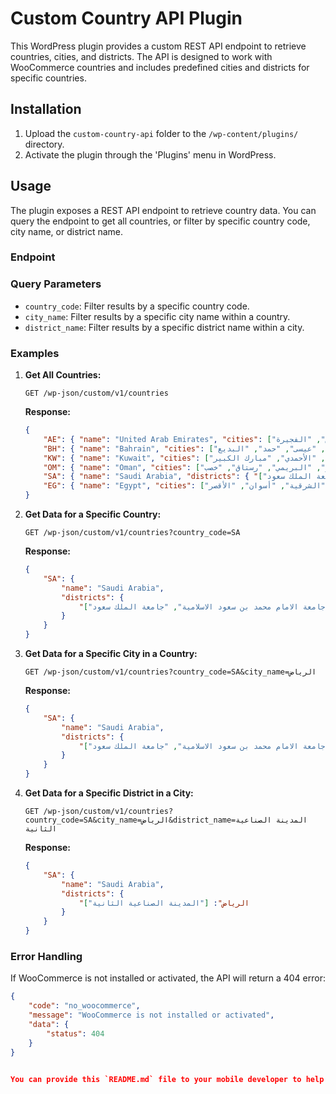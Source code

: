 # Custom Country API Plugin

This WordPress plugin provides a custom REST API endpoint to retrieve countries, cities, and districts. The API is designed to work with WooCommerce countries and includes predefined cities and districts for specific countries.

## Installation

1. Upload the `custom-country-api` folder to the `/wp-content/plugins/` directory.
2. Activate the plugin through the 'Plugins' menu in WordPress.

## Usage

The plugin exposes a REST API endpoint to retrieve country data. You can query the endpoint to get all countries, or filter by specific country code, city name, or district name.

### Endpoint


### Query Parameters

- `country_code`: Filter results by a specific country code.
- `city_name`: Filter results by a specific city name within a country.
- `district_name`: Filter results by a specific district name within a city.

### Examples

1. **Get All Countries:**

    ```
    GET /wp-json/custom/v1/countries
    ```

    **Response:**
    ```json
    {
        "AE": { "name": "United Arab Emirates", "cities": ["أبو ظبي", "دبي", "الشارقة", "عجمان", "رأس الخيمة", "أم القيوين", "الفجيرة"] },
        "BH": { "name": "Bahrain", "cities": ["المنامة", "المحرق", "الرفاع", "الحد", "عيسى", "حمد", "البديع"] },
        "KW": { "name": "Kuwait", "cities": ["الكويت", "الفروانية", "الجهراء", "حولي", "الأحمدي", "مبارك الكبير"] },
        "OM": { "name": "Oman", "cities": ["مسقط", "صلالة", "نزوى", "صور", "عبري", "صحار", "البريمي", "رستاق", "خصب"] },
        "SA": { "name": "Saudi Arabia", "districts": { "الرياض": ["المدينة الصناعية الثانية", "جامعة الامام محمد بن سعود الاسلامية", "جامعة الملك سعود"] } },
        "EG": { "name": "Egypt", "cities": ["القاهرة", "الاسكندرية", "الجيزة", "السويس", "المنصورة", "الشرقية", "أسوان", "الأقصر"] }
    }
    ```

2. **Get Data for a Specific Country:**

    ```
    GET /wp-json/custom/v1/countries?country_code=SA
    ```

    **Response:**
    ```json
    {
        "SA": {
            "name": "Saudi Arabia",
            "districts": {
                "الرياض": ["المدينة الصناعية الثانية", "جامعة الامام محمد بن سعود الاسلامية", "جامعة الملك سعود"]
            }
        }
    }
    ```

3. **Get Data for a Specific City in a Country:**

    ```
    GET /wp-json/custom/v1/countries?country_code=SA&city_name=الرياض
    ```

    **Response:**
    ```json
    {
        "SA": {
            "name": "Saudi Arabia",
            "districts": {
                "الرياض": ["المدينة الصناعية الثانية", "جامعة الامام محمد بن سعود الاسلامية", "جامعة الملك سعود"]
            }
        }
    }
    ```

4. **Get Data for a Specific District in a City:**

    ```
    GET /wp-json/custom/v1/countries?country_code=SA&city_name=الرياض&district_name=المدينة الصناعية الثانية
    ```

    **Response:**
    ```json
    {
        "SA": {
            "name": "Saudi Arabia",
            "districts": {
                "الرياض": ["المدينة الصناعية الثانية"]
            }
        }
    }
    ```

### Error Handling

If WooCommerce is not installed or activated, the API will return a 404 error:

```json
{
    "code": "no_woocommerce",
    "message": "WooCommerce is not installed or activated",
    "data": {
        "status": 404
    }
}


You can provide this `README.md` file to your mobile developer to help them understand how to use the custom API you created.
